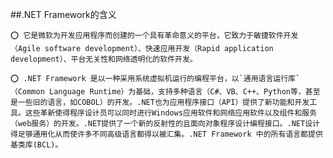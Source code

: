 ##.NET Framework的含义

    ⭕️ 它是微软为开发应用程序而创建的一个具有革命意义的平台，它致力于敏捷软件开发（Agile software development）、快速应用开发（Rapid application development）、平台无关性和网络透明化的软件开发。

    ⭕️ .NET Framework 是以一种采用系统虚拟机运行的编程平台，以`通用语言运行库`（Common Language Runtime）为基础，支持多种语言（C#、VB、C++、Python等，甚至是一些旧的语言，如COBOL）的开发。.NET也为应用程序接口（API）提供了新功能和开发工具。这些革新使得程序设计员可以同时进行Windows应用软件和网络应用软件以及组件和服务（web服务）的开发。.NET提供了一个新的反射性的且面向对象程序设计编程接口。.NET设计得足够通用化从而使许多不同高级语言都得以被汇集。.NET Framework 中的所有语言都提供基类库(BCL)。
